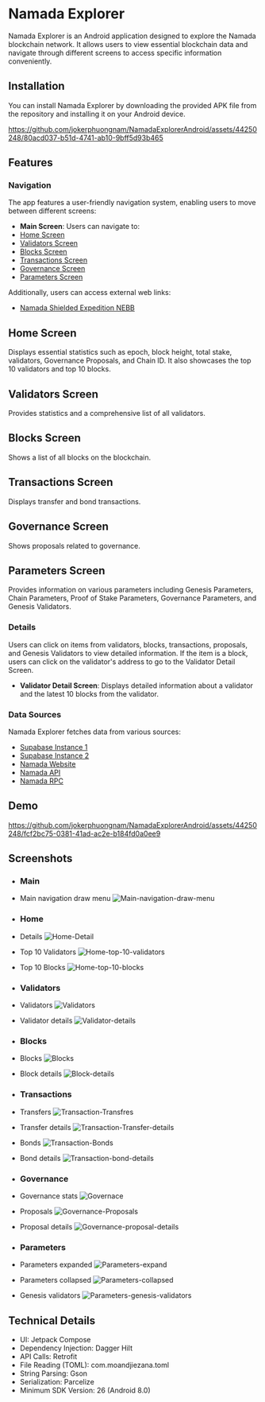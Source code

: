 # Namada Explorer

Namada Explorer is an Android application designed to explore the Namada blockchain network. It allows users to view essential blockchain data and navigate through different screens to access specific information conveniently.

## Installation

You can install Namada Explorer by downloading the provided APK file from the repository and installing it on your Android device.

https://github.com/jokerphuongnam/NamadaExplorerAndroid/assets/44250248/80acd037-b51d-4741-ab10-9bff5d93b465

## Features

### Navigation

The app features a user-friendly navigation system, enabling users to move between different screens:

- **Main Screen**: Users can navigate to:
 - [Home Screen](#home-screen)
 - [Validators Screen](#validators-screen)
 - [Blocks Screen](#blocks-screen)
 - [Transactions Screen](#transactions-screen)
 - [Governance Screen](#governance-screen)
 - [Parameters Screen](#parameters-screen)
  
Additionally, users can access external web links:
  - [Namada Shielded Expedition NEBB](https://namada.net/shielded-expedition)

## Home Screen <a name="home-screen"></a>

Displays essential statistics such as epoch, block height, total stake, validators, Governance Proposals, and Chain ID. It also showcases the top 10 validators and top 10 blocks.

## Validators Screen <a name="validators-screen"></a>

Provides statistics and a comprehensive list of all validators.

## Blocks Screen <a name="blocks-screen"></a>

Shows a list of all blocks on the blockchain.

## Transactions Screen <a name="transactions-screen"></a>

Displays transfer and bond transactions.

## Governance Screen <a name="governance-screen"></a>

Shows proposals related to governance.

## Parameters Screen <a name="parameters-screen"></a>

Provides information on various parameters including Genesis Parameters, Chain Parameters, Proof of Stake Parameters, Governance Parameters, and Genesis Validators.

### Details

Users can click on items from validators, blocks, transactions, proposals, and Genesis Validators to view detailed information. If the item is a block, users can click on the validator's address to go to the Validator Detail Screen.

- **Validator Detail Screen**: Displays detailed information about a validator and the latest 10 blocks from the validator.
### Data Sources

Namada Explorer fetches data from various sources:

- [Supabase Instance 1](https://aauxuambgprwlwvfpksz.supabase.co)
- [Supabase Instance 2](https://tgwsikrpibxhbmtgrhbo.supabase.co)
- [Namada Website](https://namada.info)
- [Namada API](https://it.api.namada.red)
- [Namada RPC](https://namada-rpc.hadesguard.tech)

## Demo
https://github.com/jokerphuongnam/NamadaExplorerAndroid/assets/44250248/fcf2bc75-0381-41ad-ac2e-b184fd0a0ee9

## Screenshots
 - ### Main
  - Main navigation draw menu
   ![Main-navigation-draw-menu](https://github.com/jokerphuongnam/NamadaExplorerAndroid/assets/44250248/234d5b60-37d0-427d-a749-e2d577c8070f)
   
 - ### Home
  - Details
   ![Home-Detail](https://github.com/jokerphuongnam/NamadaExplorerAndroid/assets/44250248/82d0912a-c103-4e07-9c4d-3019bbba1673)
  - Top 10 Validators 
   ![Home-top-10-validators](https://github.com/jokerphuongnam/NamadaExplorerAndroid/assets/44250248/72e86110-897f-40a1-b390-a981379a55a7)
  - Top 10 Blocks
   ![Home-top-10-blocks](https://github.com/jokerphuongnam/NamadaExplorerAndroid/assets/44250248/5a602585-a6b1-4651-8671-6e610be1bf80)
   
 - ### Validators
  - Validators
   ![Validators](https://github.com/jokerphuongnam/NamadaExplorerAndroid/assets/44250248/32f78dd3-eb8f-4b4b-8bd4-af841ecded65)
  - Validator details
   ![Validator-details](https://github.com/jokerphuongnam/NamadaExplorerAndroid/assets/44250248/6c7ff379-e257-486d-946d-90f72889d39c)
   
 - ### Blocks
  - Blocks
   ![Blocks](https://github.com/jokerphuongnam/NamadaExplorerAndroid/assets/44250248/d1fe1285-3437-4855-8b45-c9860cd9fac3)
  - Block details
   ![Block-details](https://github.com/jokerphuongnam/NamadaExplorerAndroid/assets/44250248/59f2a36a-42e2-4d43-886a-a41498163bb4)
   
 - ### Transactions
  - Transfers
   ![Transaction-Transfres](https://github.com/jokerphuongnam/NamadaExplorerAndroid/assets/44250248/a912379f-1094-4e2c-8a36-bc95b156748e)
  - Transfer details
   ![Transaction-Transfer-details](https://github.com/jokerphuongnam/NamadaExplorerAndroid/assets/44250248/c30dd724-3958-4109-8491-5a109d74802a)

  - Bonds
   ![Transaction-Bonds](https://github.com/jokerphuongnam/NamadaExplorerAndroid/assets/44250248/8402da31-bdd0-4078-acec-44bc89c591f8)
  - Bond details
   ![Transaction-bond-details](https://github.com/jokerphuongnam/NamadaExplorerAndroid/assets/44250248/a39a5d57-caf9-439f-86b8-5eced45c7eb0)
   
 - ### Governance
  - Governance stats
   ![Governace](https://github.com/jokerphuongnam/NamadaExplorerAndroid/assets/44250248/cd1ebae3-20e5-4d79-81e2-4cf4d9626582)
  - Proposals
   ![Governance-Proposals](https://github.com/jokerphuongnam/NamadaExplorerAndroid/assets/44250248/61f8bb90-339a-4641-bf6d-7d75a54d903c)
  - Proposal details
   ![Governance-proposal-details](https://github.com/jokerphuongnam/NamadaExplorerAndroid/assets/44250248/826d92f2-bb93-435f-b61d-ce0baccfdecb)

 - ### Parameters
  - Parameters expanded
   ![Parameters-expand](https://github.com/jokerphuongnam/NamadaExplorerAndroid/assets/44250248/5f124a37-203f-46ed-8d5b-06486eb0f4ae)
  - Parameters collapsed
   ![Parameters-collapsed](https://github.com/jokerphuongnam/NamadaExplorerAndroid/assets/44250248/ea8f39ea-769b-4b62-9354-11e7189aab8d)
  - Genesis validators
   ![Parameters-genesis-validators](https://github.com/jokerphuongnam/NamadaExplorerAndroid/assets/44250248/659cd0e4-8a57-4540-bd76-fd43f8c74866)


## Technical Details

- UI: Jetpack Compose
- Dependency Injection: Dagger Hilt
- API Calls: Retrofit
- File Reading (TOML): com.moandjiezana.toml
- String Parsing: Gson
- Serialization: Parcelize
- Minimum SDK Version: 26 (Android 8.0)
